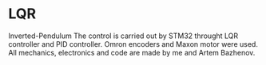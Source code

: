 # LQR
Inverted-Pendulum 
The control is carried out by STM32 throught LQR controller and PID controller. Omron encoders and Maxon motor were used. All mechanics, electronics and code are made by me and Artem Bazhenov.
